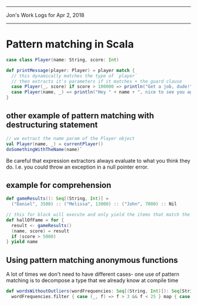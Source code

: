 *****************************************************************

Jon's Work Logs for Apr 2, 2018

*****************************************************************

# Pattern matching in Scala

```scala
case class Player(name: String, score: Int)

def printMessage(player: Player) = player match {
  // this dynamically matches the type of `player`
  // then extracts it's parameters if it matches + the guard clause
  case Player(_, score) if score > 100000 => println("Get a job, dude!")
  case Player(name, _) => println("Hey " + name + ", nice to see you again!")
}
```

## other example of pattern matching with destructuring statement

```scala
// we extract the name param of the Player object
val Player(name, _) = currentPlayer()
doSomethingWithTheName(name)`
```

Be careful that expression extractors always evaluate to what you think they do.  I.e. you could throw an exception in a null pointer error.

## example for comprehension
```scala
def gameResults(): Seq[(String, Int)] =
  ("Daniel", 3500) :: ("Melissa", 13000) :: ("John", 7000) :: Nil

// this for block will execute and only yield the items that match the last expression
def hallOfFame = for {
  result <- gameResults()
  (name, score) = result
  if (score > 5000)
} yield name
```

## Using pattern matching anonymous functions

A lot of times we don't need to have different cases- one use of pattern matching is to decompose a type that we already know at compile time

```scala
def wordsWithoutOutliers(wordFrequencies: Seq[(String, Int)]): Seq[String] =
  wordFrequencies.filter { case (_, f) => f > 3 && f < 25 } map { case (w, _) => w }
```